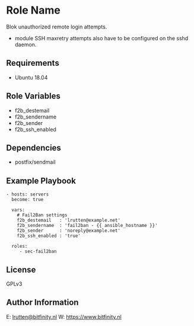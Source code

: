 Role Name
=========

Blok unauthorized remote login attempts.

* module SSH maxretry attempts also have to be configured on the sshd daemon. 

Requirements
------------

- Ubuntu 18.04

Role Variables
--------------

- f2b_destemail
- f2b_sendername
- f2b_sender
- f2b_ssh_enabled

Dependencies
------------

- postfix/sendmail

Example Playbook
----------------


    - hosts: servers
      become: true

      vars:
        # Fail2Ban settings
        f2b_destemail   : 'lrutten@example.net'
        f2b_sendername  : 'fail2ban - {{ ansible_hostname }}'
        f2b_sender      : 'noreply@example.net'
        f2b_ssh_enabled : 'true'

      roles:
         - sec-fail2ban

License
-------

GPLv3

Author Information
------------------

E: lrutten@bitfinity.nl
W: https://www.bitfinity.nl
